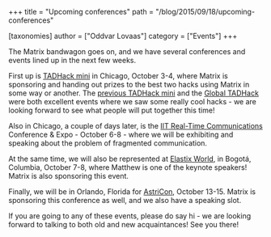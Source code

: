 +++
title = "Upcoming conferences"
path = "/blog/2015/09/18/upcoming-conferences"

[taxonomies]
author = ["Oddvar Lovaas"]
category = ["Events"]
+++

The Matrix bandwagon goes on, and we have several conferences and events lined up in the next few weeks.

First up is <a href="http://tadhack.com/2015/tadhack-mini-chicago/">TADHack mini</a> in Chicago, October 3-4, where Matrix is sponsoring and handing out prizes to the best two hacks using Matrix in some way or another. The <a href="http://matrix.org/blog/2015/04/13/tadhack-mini-london-completed/">previous TADHack mini</a> and the <a href="http://matrix.org/blog/2015/06/16/global-tadhack-matrix-hacks/">Global TADHack</a> were both excellent events where we saw some really cool hacks - we are looking forward to see what people will put together this time!

Also in Chicago, a couple of days later, is the <a href="http://www.rtc-conference.com/">IIT Real-Time Communications</a> Conference & Expo - October 6-8 - where we will be exhibiting and speaking about the problem of fragmented communication.

At the same time, we will also be represented at <a href="http://www.elastixworld.com/2015/en/">Elastix World</a>, in Bogotá, Columbia, October 7-8, where Matthew is one of the keynote speakers! Matrix is also sponsoring this event.

Finally, we will be in Orlando, Florida for <a href="http://www.asterisk.org/community/astricon-user-conference">AstriCon</a>, October 13-15. Matrix is sponsoring this conference as well, and we also have a speaking slot.

If you are going to any of these events, please do say hi - we are looking forward to talking to both old and new acquaintances! See you there!
